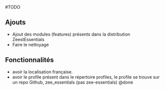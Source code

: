 #TODO

## Ajouts

- Ajout des modules (features) présents dans la distribution
ZeestEssentials
- Faire le nettoyage

## Fonctionnalités
- avoir la localisation française.
- avoir le profile présent dans le répertoire profiles, le profile se
  trouve sur un repo Github, zee_essentials (pas zee-essentials) @done
